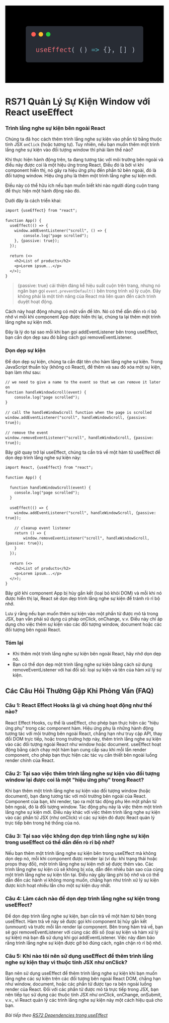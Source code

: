![Create-HTML-1](images/effect.webp) 

# RS71 Quản Lý Sự Kiện Window với React useEffect

### Trình lắng nghe sự kiện bên ngoài React

Chúng ta đã học cách thêm trình lắng nghe sự kiện vào phần tử bằng thuộc tính JSX `onClick` (hoặc tương tự). Tuy nhiên, nếu bạn muốn thêm một trình lắng nghe sự kiện vào đối tượng window thì phải làm thế nào?

Khi thực hiện hành động trên, ta đang tương tác với môi trường bên ngoài và điều này được coi là một hiệu ứng trong React. Điều đó là bởi vì khi component hiển thị, nó gây ra hiệu ứng phụ đến phần tử bên ngoài, đó là đối tượng window. Hiệu ứng phụ là thêm một trình lắng nghe sự kiện mới.

Điều này có thể hữu ích nếu bạn muốn biết khi nào người dùng cuộn trang để thực hiện một hành động nào đó.

Dưới đây là cách triển khai:

```
import {useEffect} from "react";

function App() {
  useEffect(() => {
    window.addEventListener("scroll", () => {
        console.log("page scrolled");
    }, {passive: true});
  });

  return (<>
    <h2>List of products</h2>
    <p>Lorem ipsum...</p>
  </>);
}
```

> {passive: true} cải thiện đáng kể hiệu suất cuộn trên trang, nhưng nó ngăn bạn gọi `event.preventDefault()` bên trong trình xử lý cuộn. Đây không phải là một tính năng của React mà liên quan đến cách trình duyệt hoạt động.

Cách này hoạt động nhưng có một vấn đề lớn. Nó có thể dẫn đến rò rỉ bộ nhớ vì mỗi khi component App được hiển thị lại, chúng ta lại thêm một trình lắng nghe sự kiện mới.

Đây là lý do tại sao mỗi khi bạn gọi addEventListener bên trong useEffect, bạn cần dọn dẹp sau đó bằng cách gọi removeEventListener.

### Dọn dẹp sự kiện

Để dọn dẹp sự kiện, chúng ta cần đặt tên cho hàm lắng nghe sự kiện. Trong JavaScript thuần túy (không có React), để thêm và sau đó xóa một sự kiện, bạn làm như sau:

```
// we need to give a name to the event so that we can remove it later on
function handleWindowScroll(event) {
    console.log("page scrolled");
}

// call the handleWindowScroll function when the page is scrolled
window.addEventListener("scroll", handleWindowScroll, {passive: true});

// remove the event
window.removeEventListener("scroll", handleWindowScroll, {passive: true});
```

Bây giờ quay trở lại useEffect, chúng ta cần trả về một hàm từ useEffect để dọn dẹp trình lắng nghe sự kiện này:

```
import React, {useEffect} from "react";

function App() {

  function handleWindowScroll(event) {
    console.log("page scrolled");
  }

  useEffect(() => {
    window.addEventListener("scroll", handleWindowScroll, {passive: true});

    // cleanup event listener
    return () => {
        window.removeEventListener("scroll", handleWindowScroll, {passive: true});
    }
  });

  return (<>
    <h2>List of products</h2>
    <p>Lorem ipsum...</p>
  </>);
}
```

Bây giờ khi component App bị hủy gắn kết (loại bỏ khỏi DOM) và mỗi khi nó được hiển thị lại, React sẽ dọn dẹp trình lắng nghe sự kiện để tránh rò rỉ bộ nhớ.

Lưu ý rằng nếu bạn muốn thêm sự kiện vào một phần tử được mô tả trong JSX, bạn vẫn phải sử dụng cú pháp onClick, onChange, v.v. Điều này chỉ áp dụng cho việc thêm sự kiện vào các đối tượng window, document hoặc các đối tượng bên ngoài React.

### Tóm lại

- Khi thêm một trình lắng nghe sự kiện bên ngoài React, hãy nhớ dọn dẹp nó.
- Bạn có thể dọn dẹp một trình lắng nghe sự kiện bằng cách sử dụng removeEventListener với hai đối số: loại sự kiện và tên của hàm xử lý sự kiện.

## Các Câu Hỏi Thường Gặp Khi Phỏng Vấn (FAQ)

### Câu 1: React Effect Hooks là gì và chúng hoạt động như thế nào?

React Effect Hooks, cụ thể là useEffect, cho phép bạn thực hiện các "hiệu ứng phụ" trong các component hàm. Hiệu ứng phụ là những hành động tương tác với môi trường bên ngoài React, chẳng hạn như truy cập API, thay đổi DOM trực tiếp, hoặc trong trường hợp này, thêm trình lắng nghe sự kiện vào các đối tượng ngoài React như window hoặc document. useEffect hoạt động bằng cách chạy một hàm bạn cung cấp sau khi mỗi lần render component, cho phép bạn thực hiện các tác vụ cần thiết bên ngoài luồng render chính của React.

### Câu 2: Tại sao việc thêm trình lắng nghe sự kiện vào đối tượng window lại được coi là một "hiệu ứng phụ" trong React?

Khi bạn thêm một trình lắng nghe sự kiện vào đối tượng window (hoặc document), bạn đang tương tác với môi trường bên ngoài của React. Component của bạn, khi render, tạo ra một tác động phụ lên một phần tử bên ngoài, đó là đối tượng window. Tác động phụ này là việc thêm một trình lắng nghe sự kiện mới. Điều này khác với việc thêm trình lắng nghe sự kiện vào các phần tử JSX (như onClick) vì các sự kiện đó được React quản lý trực tiếp bên trong hệ thống của nó.

### Câu 3: Tại sao việc không dọn dẹp trình lắng nghe sự kiện trong useEffect có thể dẫn đến rò rỉ bộ nhớ?

Nếu bạn thêm một trình lắng nghe sự kiện bên trong useEffect mà không dọn dẹp nó, mỗi khi component được render lại (ví dụ: khi trạng thái hoặc props thay đổi), một trình lắng nghe sự kiện mới sẽ được thêm vào. Các trình lắng nghe sự kiện cũ sẽ không bị xóa, dẫn đến nhiều bản sao của cùng một trình lắng nghe sự kiện tồn tại. Điều này gây lãng phí bộ nhớ và có thể dẫn đến các hành vi không mong muốn, chẳng hạn như trình xử lý sự kiện được kích hoạt nhiều lần cho một sự kiện duy nhất.

### Câu 4: Làm cách nào để dọn dẹp trình lắng nghe sự kiện trong useEffect?

Để dọn dẹp trình lắng nghe sự kiện, bạn cần trả về một hàm từ bên trong useEffect. Hàm trả về này sẽ được gọi khi component bị hủy gắn kết (unmount) và trước mỗi lần render lại component. Bên trong hàm trả về, bạn sẽ gọi removeEventListener với cùng các đối số (loại sự kiện và hàm xử lý sự kiện) mà bạn đã sử dụng khi gọi addEventListener. Việc này đảm bảo rằng trình lắng nghe sự kiện được gỡ bỏ đúng cách, ngăn chặn rò rỉ bộ nhớ.

### Câu 5: Khi nào tôi nên sử dụng useEffect để thêm trình lắng nghe sự kiện thay vì thuộc tính JSX như onClick?

Bạn nên sử dụng useEffect để thêm trình lắng nghe sự kiện khi bạn muốn lắng nghe các sự kiện trên các đối tượng bên ngoài React DOM, chẳng hạn như window, document, hoặc các phần tử được tạo ra bên ngoài luồng render của React. Đối với các phần tử được mô tả trực tiếp trong JSX, bạn nên tiếp tục sử dụng các thuộc tính JSX như onClick, onChange, onSubmit, v.v., vì React quản lý các trình lắng nghe sự kiện này một cách hiệu quả cho bạn.

*Bài tiếp theo [RS72 Dependencies trong useEffect](/lesson/session/session_072_effect_dependencies.md)*